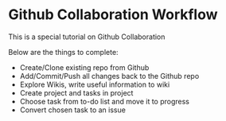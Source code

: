 # Github Collaboration Workflow

This is a special tutorial on Github Collaboration

Below are the things to complete:

- Create/Clone existing repo from Github
- Add/Commit/Push all changes back to the Github repo
- Explore Wikis, write useful information to wiki
- Create project and tasks in project
- Choose task from to-do list and move it to progress
- Convert chosen task to an issue

